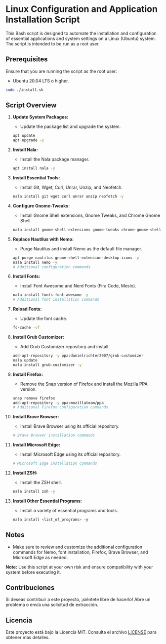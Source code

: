 # Linux Configuration and Application Installation Script

This Bash script is designed to automate the installation and configuration of essential applications and system settings on a Linux (Ubuntu) system. The script is intended to be run as a root user.

## Prerequisites

Ensure that you are running the script as the root user:
- Ubuntu 20.04 LTS o higher.

```bash
sudo ./install.sh
```

## Script Overview

1. **Update System Packages:**
   - Update the package list and upgrade the system.

   ```bash
   apt update
   apt upgrade -y
   ```

2. **Install Nala:**
   - Install the Nala package manager.

   ```bash
   apt install nala -y
   ```

3. **Install Essential Tools:**
   - Install Git, Wget, Curl, Unrar, Unzip, and Neofetch.

   ```bash
   nala install git wget curl unrar unzip neofetch -y
   ```

4. **Configure Gnome-Tweaks:**
   - Install Gnome Shell extensions, Gnome Tweaks, and Chrome Gnome Shell.

   ```bash
   nala install gnome-shell-extensions gnome-tweaks chrome-gnome-shell -y
   ```

5. **Replace Nautilus with Nemo:**
   - Purge Nautilus and install Nemo as the default file manager.

   ```bash
   apt purge nautilus gnome-shell-extension-desktop-icons -y
   nala install nemo -y
   # Additional configuration commands
   ```

6. **Install Fonts:**
   - Install Font Awesome and Nerd Fonts (Fira Code, Meslo).

   ```bash
   nala install fonts-font-awesome -y
   # Additional font installation commands
   ```

7. **Reload Fonts:**
   - Update the font cache.

   ```bash
   fc-cache -vf
   ```

8. **Install Grub Customizer:**
   - Add Grub Customizer repository and install.

   ```bash
   add-apt-repository -y ppa:danielrichter2007/grub-customizer
   nala update
   nala install grub-customizer -y
   ```

9. **Install Firefox:**
   - Remove the Snap version of Firefox and install the Mozilla PPA version.

   ```bash
   snap remove firefox
   add-apt-repository -y ppa:mozillateam/ppa 
   # Additional Firefox configuration commands
   ```

10. **Install Brave Browser:**
    - Install Brave Browser using its official repository.

    ```bash
    # Brave Browser installation commands
    ```

11. **Install Microsoft Edge:**
    - Install Microsoft Edge using its official repository.

    ```bash
    # Microsoft Edge installation commands
    ```

12. **Install ZSH:**
    - Install the ZSH shell.

    ```bash
    nala install zsh -y
    ```

13. **Install Other Essential Programs:**
    - Install a variety of essential programs and tools.

    ```bash
    nala install <list_of_programs> -y
    ```

## Notes
- Make sure to review and customize the additional configuration commands for Nemo, font installation, Firefox, Brave Browser, and Microsoft Edge as needed.

**Note:** Use this script at your own risk and ensure compatibility with your system before executing it.

## Contribuciones

Si deseas contribuir a este proyecto, ¡siéntete libre de hacerlo! Abre un problema o envía una solicitud de extracción.

## Licencia

Este proyecto está bajo la Licencia MIT. Consulta el archivo [LICENSE](LICENSE) para obtener más detalles.
```
